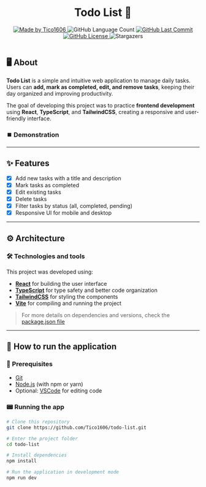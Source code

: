<h1 align="center">
  Todo List 📝
</h1>

<div align="center">
   <a href="https://github.com/Tico1606">
    <img alt="Made by Tico1606" src="https://img.shields.io/badge/made%20by-Tico1606-blueviolet">
   </a>
   <img alt="GitHub Language Count" src="https://img.shields.io/github/languages/count/Tico1606/todo-list">
   <a href="https://github.com/Tico1606/todo-list/commits/main">
    <img alt="GitHub Last Commit" src="https://img.shields.io/github/last-commit/Tico1606/todo-list">
   </a>
   <a href="https://github.com/Tico1606/todo-list/blob/main/LICENSE">
    <img alt="GitHub License" src="https://img.shields.io/github/license/Tico1606/todo-list">
   </a>
    <img alt="Stargazers" src="https://img.shields.io/github/stars/Tico1606/todo-list?style=social">
</div>
<br>

## 🖥️ About

**Todo List** is a simple and intuitive web application to manage daily tasks. Users can **add, mark as completed, edit, and remove tasks**, keeping their day organized and improving productivity.  

The goal of developing this project was to practice **frontend development** using **React**, **TypeScript**, and **TailwindCSS**, creating a responsive and user-friendly interface.

### ⏹️ Demonstration

<!--
<table align="center">
  <tr>
    <td align="center">
      <span>Home page<br/><br/></span>
      <img src="documentation/images/home-page.png" alt="Página inicial" height="420" />
    </td>
  </tr>
</table>
-->

---

## ✨ Features

- [x] Add new tasks with a title and description  
- [x] Mark tasks as completed  
- [x] Edit existing tasks  
- [x] Delete tasks  
- [x] Filter tasks by status (all, completed, pending)  
- [x] Responsive UI for mobile and desktop  

---

## ⚙️ Architecture

### 🛠️ Technologies and tools

This project was developed using:

- **[React](https://react.dev/)** for building the user interface  
- **[TypeScript](https://www.typescriptlang.org/)** for type safety and better code organization  
- **[TailwindCSS](https://tailwindcss.com/)** for styling the components  
- **[Vite](https://vitejs.dev/)** for compiling and running the project  

> For more details on dependencies and versions, check the [package.json file](https://github.com/Tico1606/todo-list/blob/main/package.json)

---

## 🚀 How to run the application

### 🔧 Prerequisites

- [Git](https://git-scm.com/)  
- [Node.js](https://nodejs.org/) (with npm or yarn)  
- Optional: [VSCode](https://code.visualstudio.com/) for editing code  

### 📟 Running the app

```bash
# Clone this repository
git clone https://github.com/Tico1606/todo-list.git

# Enter the project folder
cd todo-list

# Install dependencies
npm install

# Run the application in development mode
npm run dev
